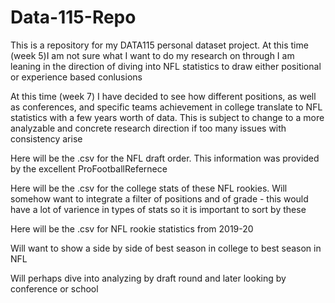 # Data-115-Repo
This is a repository for my DATA115 personal dataset project. At this time (week 5)I am not sure what I want to do my research on through I am leaning in the direction of diving into NFL statistics to draw either positional or experience based conlusions

At this time (week 7) I have decided to see how different positions, as well as conferences, and specific teams achievement in college translate to NFL statistics with a few years worth of data. This is subject to change to a more analyzable and concrete research direction if too many issues with consistency arise

Here will be the .csv for the NFL draft order. This information was provided by the excellent ProFootballRefernece 

Here will be the .csv for the college stats of these NFL rookies. Will somehow want to integrate a filter of positions and of grade - this would have a lot of varience in types of stats so it is important to sort by these 

Here will be the .csv for NFL rookie statistics from 2019-20

Will want to show a side by side of best season in college to best season in NFL 

Will perhaps dive into analyzing by draft round and later looking by conference or school
